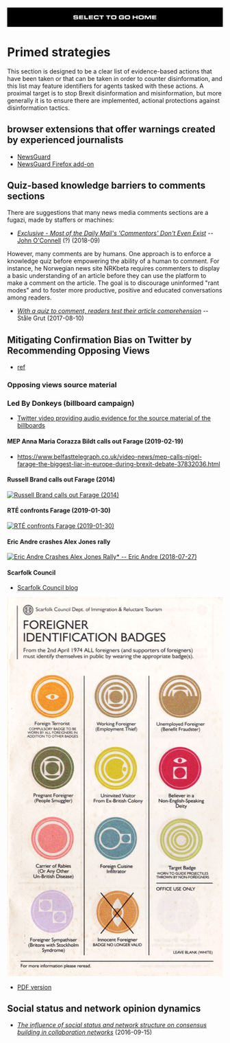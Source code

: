 [![](https://raw.githubusercontent.com/wdbm/InfoPeace/master/media/InfoPeace_home.png)](https://github.com/wdbm/InfoPeace/blob/master/README.md)

# Primed strategies

This section is designed to be a clear list of evidence-based actions that have been taken or that can be taken  in order to counter disinformation, and this list may feature identifiers for agents tasked with these actions. A proximal target is to stop Brexit disinformation and misinformation, but more generally it is to ensure there are implemented, actional protections against disinformation tactics.

## browser extensions that offer warnings created by experienced journalists

- [NewsGuard](https://www.newsguardtech.com)
- [NewsGuard Firefox add-on](https://addons.mozilla.org/en-US/firefox/addon/newsguard)

## Quiz-based knowledge barriers to comments sections

There are suggestions that many news media comments sections are a fugazi, made by staffers or machines:

- [*Exclusive - Most of the Daily Mail's 'Commentors' Don't Even Exist*](https://www.farrightwatch.net/2018/09/most-of-daily-mails-commentors-dont.html) -- [John O'Connell](https://twitter.com/jdpoc) (?) (2018-09)

However, many comments are by humans. One approach is to enforce a knowledge quiz before empowering the ability of a human to comment. For instance, he Norwegian news site NRKbeta requires commenters to display a basic understanding of an article before they can use the platform to make a comment on the article. The goal is to discourage uninformed "rant modes" and to foster more productive, positive and educated conversations among readers.

- [*With a quiz to comment, readers test their article comprehension*](https://nrkbeta.no/2017/08/10/with-a-quiz-to-comment-readers-test-their-article-comprehension) -- Ståle Grut	 (2017-08-10)

## Mitigating Confirmation Bias on Twitter by Recommending Opposing Views

- [ref](https://arxiv.org/abs/1809.03901)

### Opposing views source material

### Led By Donkeys (billboard campaign)

- [Twitter video providing audio evidence for the source material of the billboards](https://twitter.com/ByDonkeys/status/1097022587526352896)

#### MEP Anna Maria Corazza Bildt calls out Farage (2019-02-19)

- <https://www.belfasttelegraph.co.uk/video-news/mep-calls-nigel-farage-the-biggest-liar-in-europe-during-brexit-debate-37832036.html>

#### Russell Brand calls out Farage (2014)

[![Russell Brand calls out Farage (2014)](https://img.youtube.com/vi/o7idh5BmsWk/0.jpg)](https://www.youtube.com/watch?v=o7idh5BmsWk)

#### RTÉ confronts Farage (2019-01-30)

[![RTÉ confronts Farage (2019-01-30)](https://img.youtube.com/vi/zWQ49e_085o/0.jpg)](https://www.youtube.com/watch?v=zWQ49e_085o)

#### Eric Andre crashes Alex Jones rally

[![Eric Andre Crashes Alex Jones Rally* -- Eric Andre (2018-07-27)](https://img.youtube.com/vi/HTolUJH-_W0/maxresdefault.jpg)](https://www.youtube.com/watch?v=HTolUJH-_W0)

#### Scarfolk Council

- [Scarfolk Council blog](https://scarfolk.blogspot.com)

![](https://raw.githubusercontent.com/wdbm/InfoPeace/master/media/badges_www-scarfolk-blogspot-com.jpg)

- [PDF version](https://raw.githubusercontent.com/wdbm/InfoPeace/master/media/badges_www-scarfolk-blogspot-com.pdf)

## Social status and network opinion dynamics

- [*The influence of social status and network structure on consensus building in collaboration networks*](https://link.springer.com/article/10.1007/s13278-016-0389-y) (2016-09-15)
